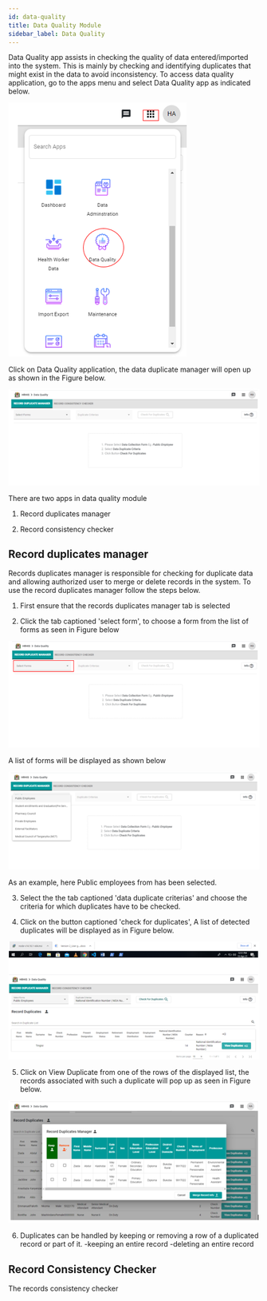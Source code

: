 ```yaml
---
id: data-quality
title: Data Quality Module
sidebar_label: Data Quality
---
```


Data Quality app assists in checking the quality of data entered/imported into the system. This is mainly by checking and identifying duplicates that might exist in the data to avoid inconsistency. To access data quality application, go to the apps menu and select Data Quality app as indicated below.

   ![img alt](/images/SelectingDataQualityApp.png)

Click on Data Quality application, the data duplicate manager will open up as shown in the Figure below.

![img alt](/images/DataDuplicateManager.png)

There are two apps in data quality module

1. Record duplicates manager

2. Record consistency checker

## Record duplicates manager ##
   Records duplicates manager is responsible for checking for duplicate data and allowing authorized user to merge or delete records in the system. To use the record duplicates manager follow the steps below.
1. First ensure that the records duplicates manager tab is selected

2. Click the tab captioned 'select form', to choose a form from the list of forms as seen in Figure below

![img alt](/images/SelectingForm.png)

A list of forms will be displayed as shown below

![img alt](/images/ListOfAvailableForms.png)

As an example, here Public employees from has been selected.

3. Select the the tab captioned 'data duplicate criterias' and choose the criteria for which duplicates have to be checked.

4. Click on the button captioned 'check for duplicates', A list of detected duplicates will be displayed as in Figure below.

![img alt](/images/ListofDuplicates.png)

5. Click on View Duplicate from one of the rows of the displayed list, the records associated with such a duplicate will pop up as seen in Figure below.

![img alt](/images/ResolvingDuplicates.png)

6. Duplicates can be handled by keeping or removing a row of a duplicated record or part of it.
 -keeping an entire record
 -deleting an entire record
 

## Record Consistency Checker ##
The records consistency checker 

